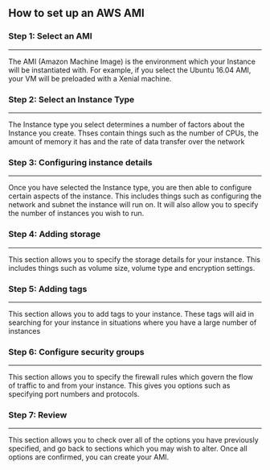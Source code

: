 ## How to set up an AWS AMI


### Step 1: Select an AMI
----
The AMI (Amazon Machine Image) is the environment which your Instance will be instantiated with. For example, if you select the Ubuntu 16.04 AMI, your VM will be preloaded with a Xenial machine.

### Step 2: Select an Instance Type
----
The Instance type you select determines a number of factors about the Instance you create. Thses contain things such as the number of CPUs, the amount of memory it has and the rate of data transfer over the network

### Step 3: Configuring instance details
----
Once you have selected the Instance type, you are then able to configure certain aspects of the instance. This includes things such as configuring the network and subnet the instance will run on. It will also allow you to specify the number of instances you wish to run.

### Step 4: Adding storage
----
This section allows you to specify the storage details for your instance. This includes things such as volume size, volume type and encryption settings.

### Step 5: Adding tags
----
This section allows you to add tags to your instance. These tags will aid in searching for your instance in situations where you have a large number of instances

### Step 6: Configure security groups
----
This section allows you to specify the firewall rules which govern the flow of traffic to and from your instance. This gives you options such as specifying port numbers and protocols.

### Step 7: Review
----
This section allows you to check over all of the options you have previously specified, and go back to sections which you may wish to alter. Once all options are confirmed, you can create your AMI.
